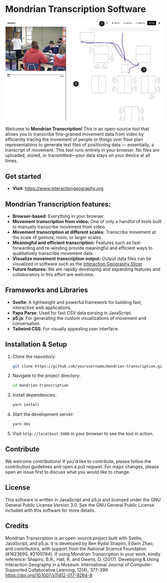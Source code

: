 # Mondrian Transcription Software

![repo](./docs/images/cover.png)

Welcome to **Mondrian Transcription!** This is an open-source tool that allows you to transcribe fine-grained movement data from video by efficiently tracing the movement of people or things over floor plan representations to generate text files of positioning data — essentially, a transcript of movement. This tool runs entirely in your browser. No files are uploaded, stored, or transmitted—your data stays on your device at all times.

## Get started

- **Visit**: https://www.interactiongeography.org

## Mondrian Transcription features:

- **Browser-based:** Everything in your browser.
- **Movement transcription from video:** One of only a handful of tools built to manually transcribe movement from video.
- **Movement transcription at different scales:** Transcribe movement at the scale of gesture, room, or larger scales.
- **Meaningful and efficient transcription:** Features such as fast-forwarding and re-winding provide meaningful and efficient ways to qualitatively transcribe movement data.
- **Visualize movement transcription output:** Output data files can be visualized in software such as the [Interaction Geography Slicer](https://www.interactiongeography.org).
- **Future features:** We are rapidly developing and expanding features and collaborators in this effort are welcome.

## Frameworks and Libraries

- **Svelte**: A lightweight and powerful framework for building fast, interactive web applications.
- **Papa Parse**: Used for fast CSV data parsing in JavaScript.
- **p5.js**: For generating the custom visualizations of movement and conversation.
- **Tailwind CSS**: For visually appealing user interface.

## Installation & Setup

1. Clone the repository:

    ```bash
    git clone https://github.com/yourusername/mondrian-transcription.git
    ```

2. Navigate to the project directory:

    ```bash
    cd mondrian-transcription
    ```

3. Install dependencies:

    ```bash
    yarn install
    ```

4. Start the development server:

    ```bash
    yarn dev
    ```

5. Visit `http://localhost:5000` in your browser to see the tool in action.

## Contribute

We welcome contributions! If you'd like to contribute, please follow the contribution guidelines and open a pull request. For major changes, please open an issue first to discuss what you would like to change.

## License

This software is written in JavaScript and p5.js and licensed under the GNU General Public License Version 3.0. See the GNU General Public License included with this software for more details.

## Credits

Mondrian Transcription is an open-source project built with Svelte, JavaScript, and p5.js. It is developed by Ben Rydal Shapiro, Edwin Zhao, and contributors, with support from the National Science Foundation (#1623690, #2100784). If using Mondrian Transcription in your work, kindly reference: Shapiro, B.R., Hall, R. and Owens, D. (2017). Developing & Using Interaction Geography in a Museum. International Journal of Computer-Supported Collaborative Learning, 12(4), 377-399. https://doi.org/10.1007/s11412-017-9264-8
